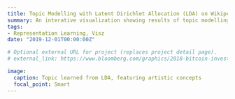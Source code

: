 ```yaml
---
title: Topic Modelling with Latent Dirichlet Allocation (LDA) on Wikipedia Articles
summary: An interative visualization showing results of topic modelling on 33k Wikipedia articles
tags:
- Representation Learning, Visz
date: "2019-12-01T00:00:00Z"

# Optional external URL for project (replaces project detail page).
# external_link: https://www.bloomberg.com/graphics/2018-bitcoin-investment/

image:
  caption: Topic learned from LDA, featuring artistic concepts
  focal_point: Smart
---
```

